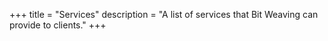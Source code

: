 +++
title = "Services" 
description = "A list of services that Bit Weaving can provide to clients."
+++